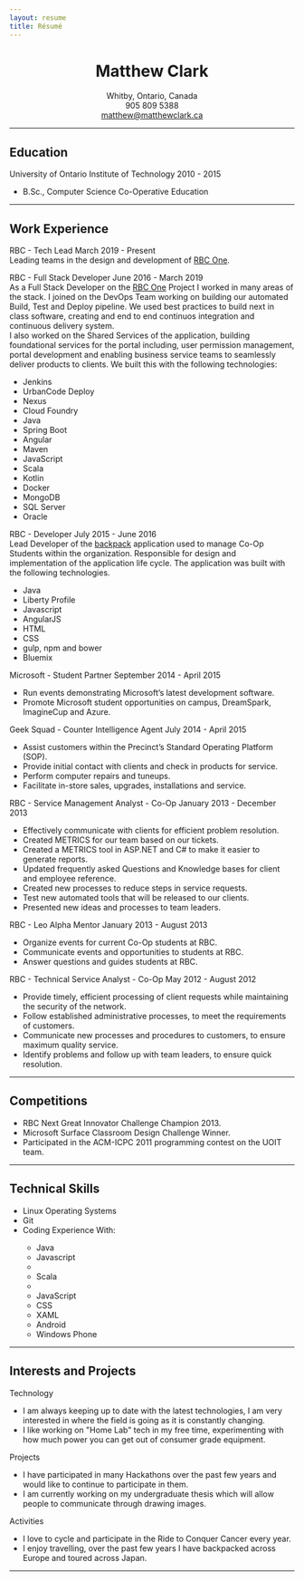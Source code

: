```yaml
---
layout: resume
title: Résumé
---
```


<center>
	<h1>Matthew Clark</h1>
	<p>Whitby, Ontario, Canada
	<br>
	<i class="fas fa-phone"></i> 905 809 5388
	<br>
	<a href="mailto:matthew@matthewclark.ca">matthew@matthewclark.ca</a></p>
</center>

---
## Education
<span class="title">University of Ontario Institute of Technology</span>
<span class="date">2010 - 2015</span>
<br/>
- B.Sc., Computer Science Co-Operative Education

---
## Work Experience
<span class="title">RBC - Tech Lead</span>
<span class="date">March 2019 - Present</span>
<br/>
Leading teams in the design and development of [RBC One][2].

<span class="title">RBC - Full Stack Developer</span>
<span class="date">June 2016 - March 2019</span>
<br/>
As a Full Stack Developer on the [RBC One][2] Project I worked in many areas of the stack. I joined on the DevOps Team working on building our automated Build, Test and Deploy pipeline. We used best practices to build next in class software, creating and end to end continuos integration and continuous delivery system.  
I also worked on the Shared Services of the application, building foundational services for the portal including, user permission management, portal development and enabling business service teams to seamlessly deliver products to clients.
We built this with the following technologies:
- Jenkins
- UrbanCode Deploy
- Nexus
- Cloud Foundry
- Java
- Spring Boot
- Angular
- Maven
- JavaScript
- Scala
- Kotlin
- Docker
- MongoDB
- SQL Server
- Oracle

<span class="title">RBC - Developer</span>
<span class="date">July 2015 - June 2016</span>
<br/>
Lead Developer of the [backpack][1] application used to manage Co-Op Students within the organization. Responsible for design and implementation of the application life cycle.  The application was built with the following technologies.
- Java
- Liberty Profile
- Javascript
- AngularJS
- HTML
- CSS
- gulp, npm and bower
- Bluemix

<span class="title">Microsoft - Student Partner</span>
<span class="date">September 2014 - April 2015</span>
<br/>
- Run events demonstrating Microsoft’s latest development software.
- Promote Microsoft student opportunities on campus, DreamSpark, ImagineCup and Azure.

<span class="title">Geek Squad - Counter Intelligence Agent</span>
<span class="date">July 2014 - April 2015</span>
<br/>
- Assist customers within the Precinct’s Standard Operating Platform (SOP).
- Provide initial contact with clients and check in products for service.
- Perform computer repairs and tuneups.
- Facilitate in-store sales, upgrades, installations and service.

<span class="title">RBC - Service Management Analyst - Co-Op</span>
<span class="date">January 2013 - December 2013</span>
<br/>
- Effectively communicate with clients for efficient problem resolution.
- Created METRICS for our team based on our tickets.
- Created a METRICS tool in ASP.NET and C# to make it easier to generate reports.
- Updated frequently asked Questions and Knowledge bases for client and employee reference.
- Created new processes to reduce steps in service requests.
- Test new automated tools that will be released to our clients.
- Presented new ideas and processes to team leaders.

<span class="title">RBC - Leo Alpha Mentor</span> 
<span class="date">January 2013 - August 2013</span>
<br/>
- Organize events for current Co-Op students at RBC.
- Communicate events and opportunities to students at RBC.
- Answer questions and guides students at RBC.

<span class="title">RBC - Technical Service Analyst - Co-Op</span> 
<span class="date">May 2012 - August 2012</span>
<br/>
- Provide timely, efficient processing of client requests while maintaining the security of the network.
- Follow established administrative processes, to meet the requirements of customers.
- Communicate new processes and procedures to customers, to ensure maximum quality service.
- Identify problems and follow up with team leaders, to ensure quick resolution.

---
## Competitions
- RBC Next Great Innovator Challenge Champion 2013.
- Microsoft Surface Classroom Design Challenge Winner.
- Participated in the ACM-ICPC 2011 programming contest on the UOIT team.

---
## Technical Skills
<ul>
	<li>Linux Operating Systems</li>
	<li>Git</li>
	<li>Coding Experience With:</li>
		<ul>
			<li>Java</li>
			<li>Javascript</li>
			<li></li>
            <li>Scala</li>
			<li></li>
			<li>JavaScript</li>
      <li>CSS</li>
			<li>XAML</li>
			<li>Android</li>
			<li>Windows Phone</li>
		</ul>
</ul>

---
## Interests and Projects

<span class="title">Technology</span>
<br/>

- I am always keeping up to date with the latest technologies, I am very interested in where the field is going as it is constantly changing.
- I like working on "Home Lab" tech in my free time, experimenting with how much power you can get out of consumer grade equipment.

<span class="title">Projects</span>
<br/>
- I have participated in many Hackathons over the past few years and would like to continue to participate in them.
- I am currently working on my undergraduate thesis which will allow people to communicate through drawing images.

<span class="title">Activities</span>
<br/>
- I love to cycle and participate in the Ride to Conquer Cancer every year.
- I enjoy travelling, over the past few years I have backpacked across Europe and toured across Japan.

<!--
<center><a href="Matthew_Clark_Resume.pdf" download><i class="fa fa-print"></i> Printer and PDF version</a></center>
-->
---

[1]: https://jobs.rbc.com/ca/en/backpack
[2]: https://www.rbcits.com/en/client-sign-in/rbc-one.page
